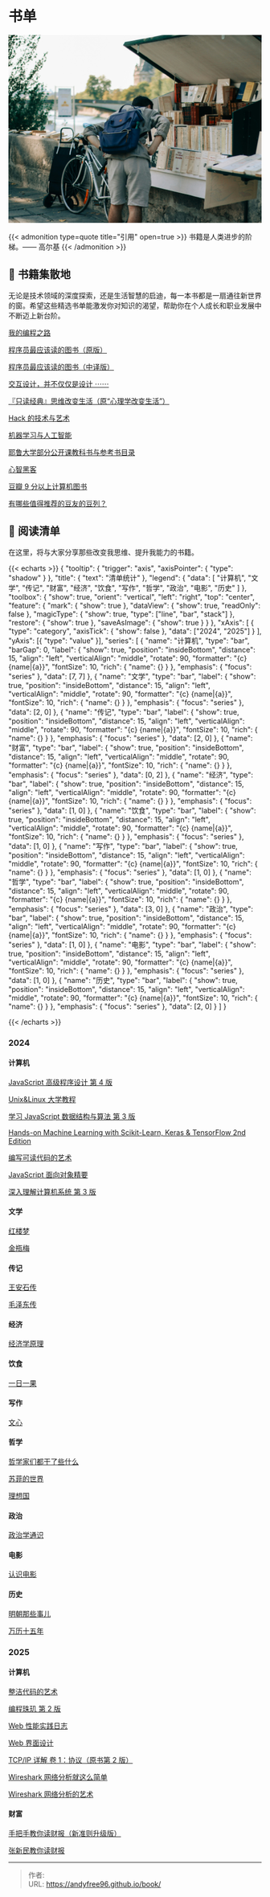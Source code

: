 # 书单


![](/page/eddie-junior-kZ7Mc7yo1-8-unsplash.jpg)

{{&lt; admonition type=quote title=&#34;引用&#34; open=true &gt;}}
书籍是人类进步的阶梯。—— 高尔基
{{&lt; /admonition &gt;}}

## 🎉 书籍集散地

无论是技术领域的深度探索，还是生活智慧的启迪，每一本书都是一扇通往新世界的窗。希望这些精选书单能激发你对知识的渴望，帮助你在个人成长和职业发展中不断迈上新台阶。

[我的编程之路](https://www.douban.com/doulist/31441/)

[程序员最应该读的图书（原版）](https://www.douban.com/doulist/995723/)

[程序员最应该读的图书（中译版）](https://www.douban.com/doulist/995755/)

[交互设计，并不仅仅是设计 ⋯⋯](https://www.douban.com/doulist/11947/)

[『只读经典』思维改变生活（原“心理学改变生活”）](https://www.douban.com/doulist/46003/)

[Hack 的技术与艺术](https://www.douban.com/doulist/1525602/)

[机器学习与人工智能](https://www.douban.com/doulist/176513/)

[耶鲁大学部分公开课教科书与参考书目录](https://www.douban.com/doulist/883483/)

[心智黑客](https://www.douban.com/doulist/1222848/)

[豆瓣 9 分以上计算机图书](https://www.douban.com/doulist/37472347/)

[有哪些值得推荐的豆友的豆列？](https://www.zhihu.com/question/27216460)

## 🌟 阅读清单

在这里，将与大家分享那些改变我思维、提升我能力的书籍。

{{&lt; echarts &gt;}}
{
&#34;tooltip&#34;: { &#34;trigger&#34;: &#34;axis&#34;, &#34;axisPointer&#34;: { &#34;type&#34;: &#34;shadow&#34; } },
&#34;title&#34;: {
&#34;text&#34;: &#34;清单统计&#34;
},
&#34;legend&#34;: {
&#34;data&#34;: [
&#34;计算机&#34;,
&#34;文学&#34;,
&#34;传记&#34;,
&#34;财富&#34;,
&#34;经济&#34;,
&#34;饮食&#34;,
&#34;写作&#34;,
&#34;哲学&#34;,
&#34;政治&#34;,
&#34;电影&#34;,
&#34;历史&#34;
]
},
&#34;toolbox&#34;: {
&#34;show&#34;: true,
&#34;orient&#34;: &#34;vertical&#34;,
&#34;left&#34;: &#34;right&#34;,
&#34;top&#34;: &#34;center&#34;,
&#34;feature&#34;: {
&#34;mark&#34;: { &#34;show&#34;: true },
&#34;dataView&#34;: { &#34;show&#34;: true, &#34;readOnly&#34;: false },
&#34;magicType&#34;: { &#34;show&#34;: true, &#34;type&#34;: [&#34;line&#34;, &#34;bar&#34;, &#34;stack&#34;] },
&#34;restore&#34;: { &#34;show&#34;: true },
&#34;saveAsImage&#34;: { &#34;show&#34;: true }
}
},
&#34;xAxis&#34;: [
{
&#34;type&#34;: &#34;category&#34;,
&#34;axisTick&#34;: { &#34;show&#34;: false },
&#34;data&#34;: [&#34;2024&#34;, &#34;2025&#34;]
}
],
&#34;yAxis&#34;: [{ &#34;type&#34;: &#34;value&#34; }],
&#34;series&#34;: [
{
&#34;name&#34;: &#34;计算机&#34;,
&#34;type&#34;: &#34;bar&#34;,
&#34;barGap&#34;: 0,
&#34;label&#34;: {
&#34;show&#34;: true,
&#34;position&#34;: &#34;insideBottom&#34;,
&#34;distance&#34;: 15,
&#34;align&#34;: &#34;left&#34;,
&#34;verticalAlign&#34;: &#34;middle&#34;,
&#34;rotate&#34;: 90,
&#34;formatter&#34;: &#34;{c} {name|{a}}&#34;,
&#34;fontSize&#34;: 10,
&#34;rich&#34;: { &#34;name&#34;: {} }
},
&#34;emphasis&#34;: { &#34;focus&#34;: &#34;series&#34; },
&#34;data&#34;: [7, 7]
},
{
&#34;name&#34;: &#34;文学&#34;,
&#34;type&#34;: &#34;bar&#34;,
&#34;label&#34;: {
&#34;show&#34;: true,
&#34;position&#34;: &#34;insideBottom&#34;,
&#34;distance&#34;: 15,
&#34;align&#34;: &#34;left&#34;,
&#34;verticalAlign&#34;: &#34;middle&#34;,
&#34;rotate&#34;: 90,
&#34;formatter&#34;: &#34;{c} {name|{a}}&#34;,
&#34;fontSize&#34;: 10,
&#34;rich&#34;: { &#34;name&#34;: {} }
},
&#34;emphasis&#34;: { &#34;focus&#34;: &#34;series&#34; },
&#34;data&#34;: [2, 0]
},
{
&#34;name&#34;: &#34;传记&#34;,
&#34;type&#34;: &#34;bar&#34;,
&#34;label&#34;: {
&#34;show&#34;: true,
&#34;position&#34;: &#34;insideBottom&#34;,
&#34;distance&#34;: 15,
&#34;align&#34;: &#34;left&#34;,
&#34;verticalAlign&#34;: &#34;middle&#34;,
&#34;rotate&#34;: 90,
&#34;formatter&#34;: &#34;{c} {name|{a}}&#34;,
&#34;fontSize&#34;: 10,
&#34;rich&#34;: { &#34;name&#34;: {} }
},
&#34;emphasis&#34;: { &#34;focus&#34;: &#34;series&#34; },
&#34;data&#34;: [2, 0]
},
{
&#34;name&#34;: &#34;财富&#34;,
&#34;type&#34;: &#34;bar&#34;,
&#34;label&#34;: {
&#34;show&#34;: true,
&#34;position&#34;: &#34;insideBottom&#34;,
&#34;distance&#34;: 15,
&#34;align&#34;: &#34;left&#34;,
&#34;verticalAlign&#34;: &#34;middle&#34;,
&#34;rotate&#34;: 90,
&#34;formatter&#34;: &#34;{c} {name|{a}}&#34;,
&#34;fontSize&#34;: 10,
&#34;rich&#34;: { &#34;name&#34;: {} }
},
&#34;emphasis&#34;: { &#34;focus&#34;: &#34;series&#34; },
&#34;data&#34;: [0, 2]
},
{
&#34;name&#34;: &#34;经济&#34;,
&#34;type&#34;: &#34;bar&#34;,
&#34;label&#34;: {
&#34;show&#34;: true,
&#34;position&#34;: &#34;insideBottom&#34;,
&#34;distance&#34;: 15,
&#34;align&#34;: &#34;left&#34;,
&#34;verticalAlign&#34;: &#34;middle&#34;,
&#34;rotate&#34;: 90,
&#34;formatter&#34;: &#34;{c} {name|{a}}&#34;,
&#34;fontSize&#34;: 10,
&#34;rich&#34;: { &#34;name&#34;: {} }
},
&#34;emphasis&#34;: { &#34;focus&#34;: &#34;series&#34; },
&#34;data&#34;: [1, 0]
},
{
&#34;name&#34;: &#34;饮食&#34;,
&#34;type&#34;: &#34;bar&#34;,
&#34;label&#34;: {
&#34;show&#34;: true,
&#34;position&#34;: &#34;insideBottom&#34;,
&#34;distance&#34;: 15,
&#34;align&#34;: &#34;left&#34;,
&#34;verticalAlign&#34;: &#34;middle&#34;,
&#34;rotate&#34;: 90,
&#34;formatter&#34;: &#34;{c} {name|{a}}&#34;,
&#34;fontSize&#34;: 10,
&#34;rich&#34;: { &#34;name&#34;: {} }
},
&#34;emphasis&#34;: { &#34;focus&#34;: &#34;series&#34; },
&#34;data&#34;: [1, 0]
},
{
&#34;name&#34;: &#34;写作&#34;,
&#34;type&#34;: &#34;bar&#34;,
&#34;label&#34;: {
&#34;show&#34;: true,
&#34;position&#34;: &#34;insideBottom&#34;,
&#34;distance&#34;: 15,
&#34;align&#34;: &#34;left&#34;,
&#34;verticalAlign&#34;: &#34;middle&#34;,
&#34;rotate&#34;: 90,
&#34;formatter&#34;: &#34;{c} {name|{a}}&#34;,
&#34;fontSize&#34;: 10,
&#34;rich&#34;: { &#34;name&#34;: {} }
},
&#34;emphasis&#34;: { &#34;focus&#34;: &#34;series&#34; },
&#34;data&#34;: [1, 0]
},
{
&#34;name&#34;: &#34;哲学&#34;,
&#34;type&#34;: &#34;bar&#34;,
&#34;label&#34;: {
&#34;show&#34;: true,
&#34;position&#34;: &#34;insideBottom&#34;,
&#34;distance&#34;: 15,
&#34;align&#34;: &#34;left&#34;,
&#34;verticalAlign&#34;: &#34;middle&#34;,
&#34;rotate&#34;: 90,
&#34;formatter&#34;: &#34;{c} {name|{a}}&#34;,
&#34;fontSize&#34;: 10,
&#34;rich&#34;: { &#34;name&#34;: {} }
},
&#34;emphasis&#34;: { &#34;focus&#34;: &#34;series&#34; },
&#34;data&#34;: [3, 0]
},
{
&#34;name&#34;: &#34;政治&#34;,
&#34;type&#34;: &#34;bar&#34;,
&#34;label&#34;: {
&#34;show&#34;: true,
&#34;position&#34;: &#34;insideBottom&#34;,
&#34;distance&#34;: 15,
&#34;align&#34;: &#34;left&#34;,
&#34;verticalAlign&#34;: &#34;middle&#34;,
&#34;rotate&#34;: 90,
&#34;formatter&#34;: &#34;{c} {name|{a}}&#34;,
&#34;fontSize&#34;: 10,
&#34;rich&#34;: { &#34;name&#34;: {} }
},
&#34;emphasis&#34;: { &#34;focus&#34;: &#34;series&#34; },
&#34;data&#34;: [1, 0]
},
{
&#34;name&#34;: &#34;电影&#34;,
&#34;type&#34;: &#34;bar&#34;,
&#34;label&#34;: {
&#34;show&#34;: true,
&#34;position&#34;: &#34;insideBottom&#34;,
&#34;distance&#34;: 15,
&#34;align&#34;: &#34;left&#34;,
&#34;verticalAlign&#34;: &#34;middle&#34;,
&#34;rotate&#34;: 90,
&#34;formatter&#34;: &#34;{c} {name|{a}}&#34;,
&#34;fontSize&#34;: 10,
&#34;rich&#34;: { &#34;name&#34;: {} }
},
&#34;emphasis&#34;: { &#34;focus&#34;: &#34;series&#34; },
&#34;data&#34;: [1, 0]
},
{
&#34;name&#34;: &#34;历史&#34;,
&#34;type&#34;: &#34;bar&#34;,
&#34;label&#34;: {
&#34;show&#34;: true,
&#34;position&#34;: &#34;insideBottom&#34;,
&#34;distance&#34;: 15,
&#34;align&#34;: &#34;left&#34;,
&#34;verticalAlign&#34;: &#34;middle&#34;,
&#34;rotate&#34;: 90,
&#34;formatter&#34;: &#34;{c} {name|{a}}&#34;,
&#34;fontSize&#34;: 10,
&#34;rich&#34;: { &#34;name&#34;: {} }
},
&#34;emphasis&#34;: { &#34;focus&#34;: &#34;series&#34; },
&#34;data&#34;: [2, 0]
}
]
}

{{&lt; /echarts &gt;}}

### 2024

#### 计算机

[JavaScript 高级程序设计 第 4 版](https://book.douban.com/subject/35175321/)

[Unix&amp;Linux 大学教程](https://book.douban.com/subject/4253716/)

[学习 JavaScript 数据结构与算法 第 3 版](https://book.douban.com/subject/33441631/)

[Hands-on Machine Learning with Scikit-Learn, Keras &amp; TensorFlow 2nd Edition](https://book.douban.com/subject/30310982/)

[编写可读代码的艺术](https://book.douban.com/subject/10797189/)

[JavaScript 面向对象精要](https://book.douban.com/subject/26352658/)

[深入理解计算机系统 第 3 版](https://book.douban.com/subject/26912767/)

#### 文学

[红楼梦]()

[金瓶梅]()

#### 传记

[王安石传]()

[毛泽东传]()

#### 经济

[经济学原理]()

#### 饮食

[一日一果]()

#### 写作

[文心]()

#### 哲学

[哲学家们都干了些什么]()

[苏菲的世界]()

[理想国]()

#### 政治

[政治学通识]()

#### 电影

[认识电影]()

#### 历史

[明朝那些事儿]()

[万历十五年]()

### 2025

#### 计算机

[整洁代码的艺术](https://book.douban.com/subject/36421158/)

[编程珠玑 第 2 版](https://book.douban.com/subject/34860300/)

[Web 性能实践日志](https://book.douban.com/subject/25891125/)

[Web 界面设计](https://book.douban.com/subject/3821157/)

[TCP/IP 详解 卷 1：协议（原书第 2 版）](https://book.douban.com/subject/26825411/)

[Wireshark 网络分析就这么简单](https://book.douban.com/subject/26268767/)

[Wireshark 网络分析的艺术](https://book.douban.com/subject/26710788/)

#### 财富

[手把手教你读财报（新准则升级版）](https://book.douban.com/subject/35299355/)

[张新民教你读财报](https://book.douban.com/subject/36162233/)


---

> 作者:   
> URL: https://andyfree96.github.io/book/  

